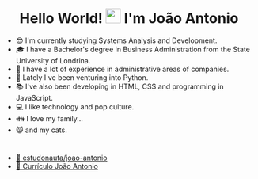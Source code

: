 <h1 align="center">Hello World! <img src="https://raw.githubusercontent.com/kaueMarques/kaueMarques/master/hi.gif" height="30px"> I'm João Antonio </h1>
<ul>
  <li>😎 I'm currently studying Systems Analysis and Development.</li>
  <li>🎓 I have a Bachelor's degree in Business Administration from the State University of Londrina.</li>
  <li>🏢 I have a lot of experience in administrative areas of companies.</li>
  <li>🐍 Lately I've been venturing into Python.</li>
  <li>📚 I've also been developing in HTML, CSS and programming in JavaScript.</li>
  <li>💻 I like technology and pop culture.</li>
  <li>👪 I love my family...</li>
  <li>😸 and my cats.</li>
</ul type="square">
<h1></h1>
<ul>
  <li><a href="https://www.estudonauta.com/aluno/joao-antonio-cardoso" target="_blank">🚀 estudonauta/joao-antonio</a></li>
  <li><a href="https://github.com/joao-antonioxc/joao-antonioxc/blob/main/Curr%C3%ADculo%20Jo%C3%A3o%20Antonio%20Cardoso.pdf" target="_blank">📄 Currículo João Antonio</a></li>
</ul>
